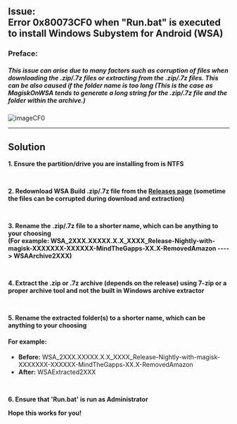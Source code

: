 ## Issue: </br> Error 0x80073CF0 when "Run.bat" is executed to install Windows Subystem for Android (WSA)
### Preface:
##### This issue can arise due to many factors such as corruption of files when downloading the .zip/.7z files or extracting from the .zip/.7z files. This can be also caused if the folder name is too long (This is the case as MagiskOnWSA tends to generate a long string for the .zip/.7z file and the folder within the archive.)

![imageCF0](https://user-images.githubusercontent.com/68516357/232593575-20db5482-a0e3-472d-875c-37d248ccfca2.png)


---
## Solution

**1. Ensure the partition/drive you are installing from is NTFS**

<br>

**2. Redownload WSA Build .zip/.7z file from the [Releases page](https://github.com/MustardChef/WSABuilds/releases) (sometime the files can be corrupted during download and extraction)**

<br>

**3. Rename the .zip/.7z  file to a shorter name, which can be anything to your choosing </br> (For example: WSA_2XXX.XXXXX.X.X_XXXX_Release-Nightly-with-magisk-XXXXXXX-XXXXXX-MindTheGapps-XX.X-RemovedAmazon ----> WSAArchive2XXX)**

<br>

**4. Extract the .zip or .7z archive (depends on the release) using 7-zip or a proper archive tool and not the built in Windows archive extractor** 

<br>

**5. Rename the extracted folder(s) to a shorter name, which can be anything to your choosing** 

#### For example: 
- **Before:** WSA_2XXX.XXXXX.X.X_XXXX_Release-Nightly-with-magisk-XXXXXXX-XXXXXX-MindTheGapps-XX.X-RemovedAmazon
- **After:** WSAExtracted2XXX

<br>

**6. Ensure that 'Run.bat' is run as Administrator**

**Hope this works for you!**

